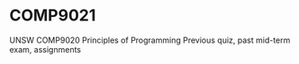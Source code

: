 # COMP9021

UNSW COMP9020 Principles of Programming
Previous quiz, past mid-term exam, assignments



